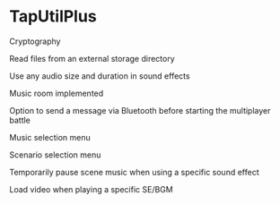 # TapUtilPlus

Cryptography 

Read files from an external storage directory 

Use any audio size and duration in sound effects
 
Music room implemented 

Option to send a message via Bluetooth before starting the multiplayer battle 

Music selection menu 

Scenario selection menu 

Temporarily pause scene music when using a specific sound effect

Load video when playing a specific SE/BGM
